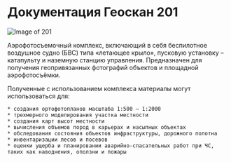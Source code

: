 # Документация Геоскан 201

![Image of 201](../_static/_images/201n.png)

Аэрофотосъемочный комплекс, включающий в себя беспилотное воздушное судно (БВС) типа «летающее крыло», пусковую установку – катапульту и наземную станцию управления.
Предназначен для получения геопривязанных фотографий объектов и площадной аэрофотосъёмки.

Полученные с использованием комплекса материалы могут использоваться для:

    * создания ортофотопланов масштаба 1:500 – 1:2000
    * трехмерного моделирования участка местности
    * создания карт высот местности
    * вычисления объемов пород в карьерах и насыпных объектах
    * обследования состояния объектов инфраструктуры, дорожного полотна
    * инвентаризации лесов и посевов
    * оценки ущерба и планировании аварийно-спасательных работ при ЧС, таких как наводнения, оползни и пожары
